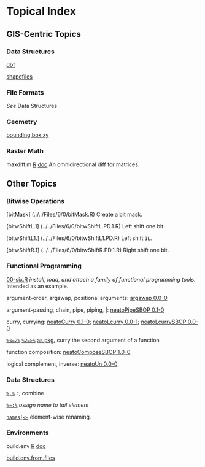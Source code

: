 Topical Index
=============

GIS-Centric Topics
------------------

### Data Structures

[dbf](../../7/0/dbf.md)

[shapefiles](../../../Pkgs/7/0)

### File Formats

_See_ Data Structures

### Geometry

[bounding.box.xy](../../5/0/bounding.box.xy.R)

### Raster Math

maxdiff.m
[R](../..//5/0/maxdiff.m.R)
[doc](../..//5/0/maxdiff.m.md)
An omnidirectional diff for matrices.

Other Topics
------------

### Bitwise Operations

[bitMask]
(../../Files/6/0/bitMask.R)
Create a bit mask.

[bitwShiftL.1]
(../../Files/6/0/bitwShiftL.PD.1.R)
Left shift one bit.

[bitwShiftL1.]
(../../Files/6/0/bitwShiftL1.PD.R)
Left shift `1L`.

[bitwShiftR.1]
(../../Files/6/0/bitwShiftR.PD.1.R)
Right shift one bit.

### Functional Programming

[00-six.R](../../2/0/00-six.R)
_install, load, and attach a family of functional programming tools._
Intended as an example.

argument-order, argswap, positional arguments:
[argswap 0.0-0](../../../Pkgs/4/0)

argument-passing, chain, pipe, piping, \|:
[neatoPipeSBOP 0.1-0](../../../Pkgs/3/0)

curry, currying:
[neatoCurry 0.1-0](../../../Pkgs/0);
[neatoLcurry 0.0-1](../../../Pkgs/1/0);
[neatoLcurrySBOP 0.0-0](../../../Pkgs/2/0)

[`%<=2%`](../../3/0/PC.LT.EQ.2.PC.R)
[`%2=>%`](../../4/0/PC.2.EQ.GT.PC.R)
[as pkg.](../../../Pkgs/1/1/0)
curry the second argument of a function

function composition:
[neatoComposeSBOP 1.0-0](../../../Pkgs/6/0)

logical complement, inverse:
[neatoUn 0.0-0](../../../Pkgs/5/0)

### Data Structures

[`%,%`](../../4/0/PC.CM.PC.R)
`c`, combine

[`%=:%`](../../4/0/PC.EQ.CO.PC.R)
_assign name to tail element_

[`names[<-`](../../Files/5/0/names.LB.LT.HY.R)
element-wise renaming.

### Environments

build.env
[R](../../2/0/build.env.R)
[doc](../../4/0/build.env.md)

[build.env.from.files](../../3/0/build.env.R)
